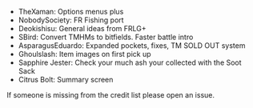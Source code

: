 - TheXaman: Options menus plus
- NobodySociety: FR Fishing port
- Deokishisu: General ideas from FRLG+
- SBird: Convert TMHMs to bitfields. Faster battle intro
- AsparagusEduardo: Expanded pockets, fixes, TM SOLD OUT system
- Ghoulslash: Item images on first pick up
- Sapphire Jester: Check your much ash your collected with the Soot Sack
- Citrus Bolt: Summary screen

If someone is missing from the credit list please open an issue.
